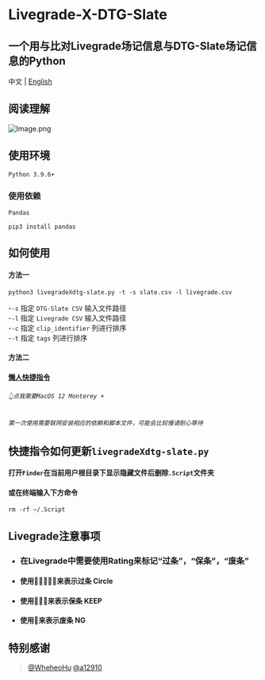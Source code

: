 # Livegrade-X-DTG-Slate

一个用与比对Livegrade场记信息与DTG-Slate场记信息的Python
---

中文 | [English](./README_en.md) 

## 阅读理解

![Image.png](https://res.craft.do/user/full/69e79654-3209-1fb2-a0b1-6e6353d11c7f/doc/F754BB7C-893F-4F4F-A544-2B31F659DD86/FC20AE30-06F7-45DD-8D89-60AE7284EF0E_2/vxRPf1pbP0zpsa82vPrvBDDNqwpZT3Hkxe39xwTTDfAz/Image.png)

## 使用环境
`Python 3.9.6+`  
### 使用依赖
`Pandas`
```console
pip3 install pandas
```

## 如何使用
#### 方法一
```console
python3 livegradeXdtg-slate.py -t -s slate.csv -l livegrade.csv
```
-`-s`  指定 `DTG-Slate CSV` 输入文件路径  
-`-l`  指定 `Livegrade CSV` 输入文件路径  
-`-c`  指定 `clip_identifier` 列进行排序   
-`-t`  指定 `tags` 列进行排序  

#### 方法二
#### [懒人快捷指令](https://www.icloud.com/shortcuts/0f372bfca14f4f2ab54e81ce25e77d0b)
###### `👆点我需要MacOS 12 Monterey +`
###### `第一次使用需要联网安装相应的依赖和脚本文件，可能会比较慢请耐心等待`
         
## 快捷指令如何更新`livegradeXdtg-slate.py`
#### 打开`Finder`在当前用户根目录下显示隐藏文件后删除`.Script`文件夹
#### 或在终端输入下方命令
```console
rm -rf ~/.Script
```
## Livegrade注意事项
- ### 在Livegrade中需要使用Rating来标记“过条”，“保条”，“废条”
- #### 使用🌟🌟🌟🌟🌟来表示过条 Circle
- #### 使用🌟🌟🌟来表示保条 KEEP
- #### 使用🌟来表示废条 NG

## 特别感谢
> [@WheheoHu](https://github.com/WheheoHu)·[@a12910](https://github.com/a12910)